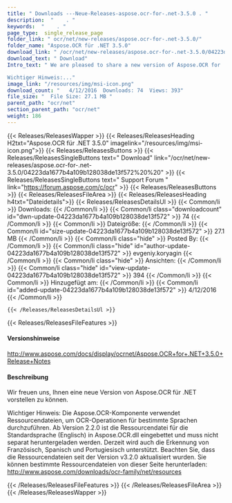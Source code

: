 ```yaml
---
title: " Downloads ---Neue-Releases-aspose.ocr-for-.net-3.5.0 . "
description:  "    . " 
keywords:  "    . " 
page_type:  single_release_page
folder_link: " ocr/net/new-releases/aspose.ocr-for-.net-3.5.0/"
folder_name: "Aspose.OCR für .NET 3.5.0"
download_link: " /ocr/net/new-releases/aspose.ocr-for-.net-3.5.0/04223da1677b4a109b128038de13f572"
download_text: " Download"
Intro_text: " We are pleased to share a new version of Aspose.OCR for .NET.

Wichtiger Hinweis:..."
image_link: "/resources/img/msi-icon.png"
download_count: "   4/12/2016  Downloads: 74  Views: 393"
file_size: "  File Size: 27.1 MB "
parent_path: "ocr/net"
section_parent_path: "ocr/net"
weight: 186
---
```


{{< Releases/ReleasesWapper >}}
  {{< Releases/ReleasesHeading H2txt="Aspose.OCR für .NET 3.5.0" imagelink="/resources/img/msi-icon.png">}}
  {{< Releases/ReleasesButtons >}}
    {{< Releases/ReleasesSingleButtons text=" Download" link="/ocr/net/new-releases/aspose.ocr-for-.net-3.5.0/04223da1677b4a109b128038de13f572%20%20" >}}
    {{< Releases/ReleasesSingleButtons text=" Support Forum " link="https://forum.aspose.com/c/ocr" >}}
  {{< Releases/ReleasesButtons >}}
  {{< Releases/ReleasesFileArea >}}
    {{< Releases/ReleasesHeading h4txt="Dateidetails">}}
    {{< Releases/ReleasesDetailsUl >}}
            {{< Common/li >}} Downloads: {{< /Common/li >}}
      {{< Common/li class="downloadcount" id="dwn-update-04223da1677b4a109b128038de13f572" >}} 74 {{< /Common/li >}}
      {{< Common/li >}} Dateigröße: {{< /Common/li >}}
      {{< Common/li id="size-update-04223da1677b4a109b128038de13f572" >}} 27.1 MB {{< /Common/li >}} 
      {{< Common/li  class="hide" >}} Posted By: {{< /Common/li >}} 
      {{< Common/li class="hide" id="author-update-04223da1677b4a109b128038de13f572" >}} evgeniy.koryagin {{< /Common/li >}}
      {{< Common/li class="hide" >}} Ansichten: {{< /Common/li >}}
      {{< Common/li class="hide" id="view-update-04223da1677b4a109b128038de13f572" >}} 394 {{< /Common/li >}}
      {{< Common/li >}} Hinzugefügt am: {{< /Common/li >}}
      {{< Common/li id="added-update-04223da1677b4a109b128038de13f572" >}} 4/12/2016 {{< /Common/li >}} 

    {{< /Releases/ReleasesDetailsUl >}}

  {{< Releases/ReleasesFileFeatures >}}
      <h4>Versionshinweise</h4><div> <a href="http://www.aspose.com/docs/display/ocrnet/Aspose.OCR+for+.NET+3.5.0+Release+Notes">http://www.aspose.com/docs/display/ocrnet/Aspose.OCR+for+.NET+3.5.0+Release+Notes</a></div><h4> Beschreibung</h4><div class="HTMLDescription"> Wir freuen uns, Ihnen eine neue Version von Aspose.OCR für .NET vorstellen zu können.

Wichtiger Hinweis: Die Aspose.OCR-Komponente verwendet Ressourcendateien, um OCR-Operationen für bestimmte Sprachen durchzuführen. Ab Version 2.2.0 ist die Ressourcendatei für die Standardsprache (Englisch) in Aspose.OCR.dll eingebettet und muss nicht separat heruntergeladen werden. Derzeit wird auch die Erkennung von Französisch, Spanisch und Portugiesisch unterstützt. Beachten Sie, dass die Ressourcendateien seit der Version v3.2.0 aktualisiert wurden. Sie können bestimmte Ressourcendateien von dieser Seite herunterladen: http://www.aspose.com/downloads/ocr-family/net/resources</div>
  {{< /Releases/ReleasesFileFeatures >}}
 {{< /Releases/ReleasesFileArea >}}
{{< /Releases/ReleasesWapper >}}



